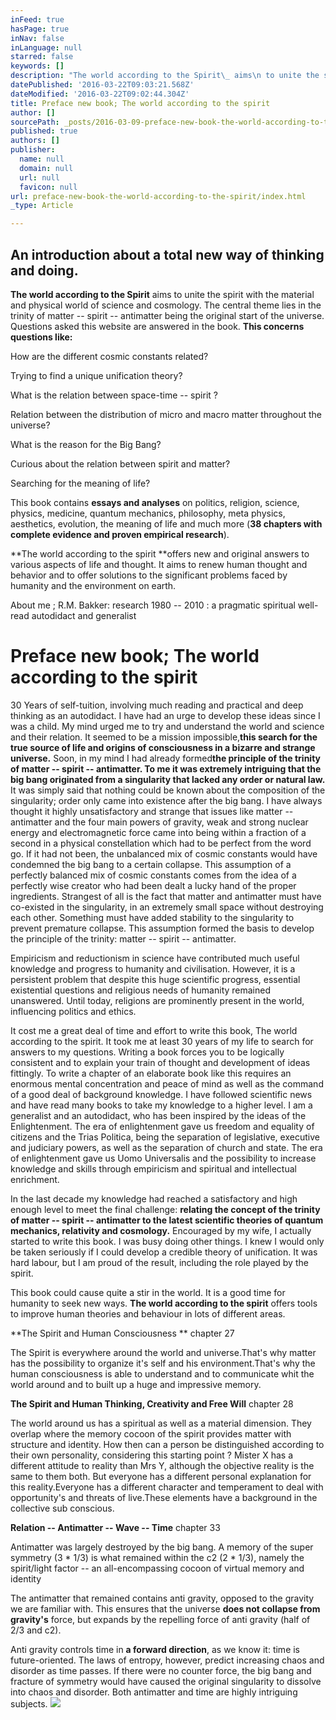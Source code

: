 ```yaml
---
inFeed: true
hasPage: true
inNav: false
inLanguage: null
starred: false
keywords: []
description: "The world according to the Spirit\_ aims\n to unite the spirit with the material and physical world of science and\n cosmology. The central theme lies in the trinity of matter – spirit – \nantimatter being the original start of the universe. Questions asked \nthis website are answered in the book. This concerns questions like:"
datePublished: '2016-03-22T09:03:21.568Z'
dateModified: '2016-03-22T09:02:44.304Z'
title: Preface new book; The world according to the spirit
author: []
sourcePath: _posts/2016-03-09-preface-new-book-the-world-according-to-the-spirit.md
published: true
authors: []
publisher:
  name: null
  domain: null
  url: null
  favicon: null
url: preface-new-book-the-world-according-to-the-spirit/index.html
_type: Article

---
```

## An introduction about a total new way of thinking and doing.

**The world according to the Spirit** aims
to unite the spirit with the material and physical world of science and
cosmology. The central theme lies in the trinity of matter -- spirit -- 
antimatter being the original start of the universe. Questions asked 
this website are answered in the book. **This concerns questions like:**

How are the different cosmic constants related?

Trying to find a unique unification theory?

What is the relation between space-time -- spirit ?

Relation between the distribution of micro and macro matter throughout the universe?

What is the reason for the Big Bang?

Curious about the relation between spirit and matter?

Searching for the meaning of life?

This book contains **essays and analyses** on
politics, religion, science, physics, medicine, quantum mechanics, 
philosophy, meta physics, aesthetics, evolution, the meaning of life and
much more (**38 chapters with complete evidence and proven empirical research**).

**The world according to the spirit  **offers
new and original answers to various aspects of life and thought. It 
aims to renew human thought and behavior and to offer solutions to the 
significant problems faced by humanity and the environment on earth.

About me ; R.M. Bakker: research 1980 -- 2010 : a pragmatic spiritual well-read autodidact and generalist

# Preface new book; The world according to the spirit

30 Years of self-tuition, involving much reading and practical and 
deep thinking as an autodidact. I have had an urge to develop these 
ideas since I was a child. My mind urged me to try and understand the 
world and science and their relation. It seemed to be a mission 
impossible,**this search for the true source of life and origins of consciousness in a bizarre and strange universe.** Soon, in my mind I had already formed**the principle of the trinity of matter -- spirit -- antimatter. To me it 
was extremely intriguing that the big bang originated from a singularity
that lacked any order or natural law.** It was simply said that 
nothing could be known about the composition of the singularity; order 
only came into existence after the big bang. I have always thought it 
highly unsatisfactory and strange that issues like matter -- antimatter 
and the four main powers of gravity, weak and strong nuclear energy and 
electromagnetic force came into being within a fraction of a second in a
physical constellation which had to be perfect from the word go. If it 
had not been, the unbalanced mix of cosmic constants would have 
condemned the big bang to a certain collapse. This
assumption of a perfectly balanced mix of cosmic constants comes from 
the idea of a perfectly wise creator who had been dealt a lucky hand of 
the proper ingredients. Strangest of all is the fact that matter and 
antimatter must have co-existed in the singularity, in an extremely 
small space without destroying each other. Something must have added 
stability to the singularity to prevent premature collapse. This 
assumption formed the basis to develop the principle of the trinity: 
matter -- spirit -- antimatter.

Empiricism and reductionism in science have contributed much useful 
knowledge and progress to humanity and civilisation. However, it is a 
persistent problem that despite this huge scientific progress, essential
existential questions and religious needs of humanity remained 
unanswered. Until today, religions are prominently present in the world,
influencing politics and ethics.

It cost me a great deal of time and effort to write this book, The 
world according to the spirit. It took me at least 30 years of my life 
to search for answers to my questions. Writing a book forces you to be 
logically consistent and to explain your train of thought and 
development of ideas fittingly. To write a chapter of an elaborate book 
like this requires an enormous mental concentration and peace of mind as
well as the command of a good deal of background knowledge. I have 
followed scientific news and have read many books to take my knowledge 
to a higher level. I am a generalist and an autodidact, who has been 
inspired by the ideas of the Enlightenment. The era of enlightenment 
gave us freedom and equality of citizens and the Trias Politica, being 
the separation of legislative, executive and judiciary powers, as well 
as the separation of church and state. The era of enlightenment gave us 
Uomo Universalis and the possibility to increase knowledge and skills 
through empiricism and spiritual and intellectual enrichment.

In the last decade my knowledge had reached a satisfactory and high enough level to meet the final challenge: **relating
the concept of the trinity of matter -- spirit -- antimatter to the 
latest scientific theories of quantum mechanics, relativity and 
cosmology.** Encouraged by my wife, I actually started to write 
this book. I was busy doing other things. I knew I would only be taken 
seriously if I could develop a credible theory of unification. It was 
hard labour, but I am proud of the result, including the role played by 
the spirit.

This book could cause quite a stir in the world. It is a good time for humanity to seek new ways. **The world according to the spirit** offers tools to improve human theories and behaviour in lots of different areas.

**The Spirit and Human Consciousness ** chapter 27

The Spirit is everywhere around the 
world and universe.That's why matter has the possibility to organize 
it's self and his environment.That's why the human consciousness is able
to understand and to communicate whit the world around and to built up a
huge and impressive memory.

**The Spirit and Human Thinking, Creativity and Free Will** chapter 28

The world around us has a spiritual as 
well as a material dimension. They overlap where the memory cocoon of 
the spirit provides matter with structure and identity. How then can a 
person be distinguished according to their own personality, considering 
this starting point ? Mister X has a different attitude to reality than 
Mrs Y, although the objective reality is the same to them both. But 
everyone has a different personal explanation for this reality.Everyone 
has a different character and temperament to deal with opportunity's and
threats of live.These elements have a background in the collective sub 
conscious.

**Relation -- Antimatter -- Wave -- Time** chapter 33

Antimatter was largely destroyed by the big bang. A memory of the super symmetry (3 \* 1/3) is what remained within the c2  (2 \* 1/3), namely the spirit/light factor -- an all-encompassing cocoon of virtual memory and identity

The antimatter that remained contains anti gravity, opposed to the gravity we are familiar with. This ensures that the universe **does not collapse from gravity's** force, but expands by the repelling force of anti gravity (half of 2/3 and c2).

Anti gravity controls time in **a forward direction**,
as we know it: time is future-oriented. The laws of entropy, however, 
predict increasing chaos and disorder as time passes. If there were no 
counter force, the big bang and fracture of symmetry would have caused 
the original singularity to dissolve into chaos and disorder. Both 
antimatter and time are highly intriguing subjects. ![](https://the-grid-user-content.s3-us-west-2.amazonaws.com/89841c33-9f87-413f-9581-79d09b6add62.png)